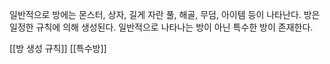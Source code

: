 일반적으로 방에는 몬스터, 상자, 길게 자란 풀, 해골, 무덤, 아이템 등이 나타난다.
방은 일정한 규칙에 의해 생성된다.
일반적으로 나타나는 방이 아닌 특수한 방이 존재한다.

[[방 생성 규칙]]
[[특수방]]